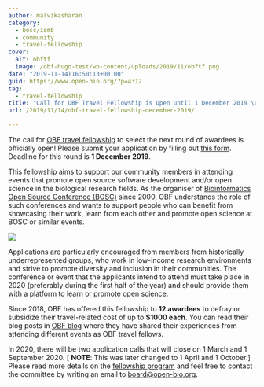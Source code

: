 ```yaml
---
author: malvikasharan
category:
  - bosc/ismb
  - community
  - travel-fellowship
cover:
  alt: obftf
  image: /obf-hugo-test/wp-content/uploads/2019/11/obftf.png
date: "2019-11-14T16:50:13+00:00"
guid: https://www.open-bio.org/?p=4312
tag:
  - travel-fellowship
title: "Call for OBF Travel Fellowship is Open until 1 December 2019 \uFEFF"
url: /2019/11/14/obf-travel-fellowship-december-2019/

---
```

The call for [OBF travel fellowship](/obf-hugo-test/travel-awards/) to select the next round of awardees is officially open! Please submit your application by filling out [this form](https://goo.gl/forms/btbOOfkVcXVzZXxD2). Deadline for this round is **1 December 2019**.

This fellowship aims to support our community members in attending events that promote open source software development and/or open science in the biological research fields. As the organiser of [Bioinformatics Open Source Conference (BOSC)](/obf-hugo-test/wiki/BOSC) since 2000, OBF understands the role of such conferences and wants to support people who can benefit from showcasing their work, learn from each other and promote open science at BOSC or similar events.

[![](/obf-hugo-test/wp/wp-content/uploads/2019/11/obftf-1.png)](https://docs.google.com/forms/d/e/1FAIpQLScCYMt_Id9FSKzHtOxyBgiOIXa61CLiveqh5JLx5rQsFoW8fA/viewform)

Applications are particularly encouraged from members from historically underrepresented groups, who work in low-income research environments and strive to promote diversity and inclusion in their communities. The conference or event that the applicants intend to attend must take place in 2020 (preferably during the first half of the year) and should provide them with a platform to learn or promote open science.

Since 2018, OBF has offered this fellowship to **12 awardees** to defray or subsidize their travel-related cost of up to **$1000 each**. You can read their blog posts in [OBF blog](/obf-hugo-test/category/travel-fellowship/) where they have shared their experiences from attending different events as OBF travel fellows.

In 2020, there will be two application calls that will close on 1 March and 1 September 2020. \[ **NOTE**: This was later changed to 1 April and 1 October.\] Please read more details on the [fellowship program](https://github.com/OBF/obf-docs/blob/master/Travel_fellowships.md) and feel free to contact the committee by writing an email to [board@open-bio.org](mailto:board@open-bio.org).  
